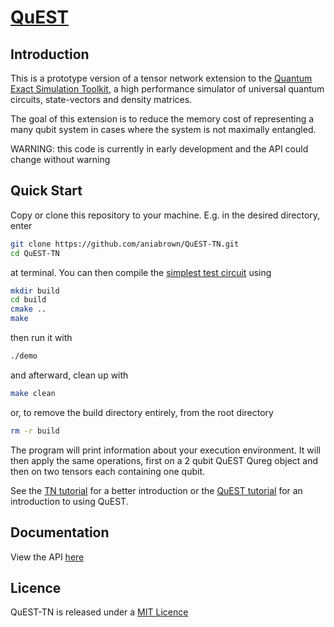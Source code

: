 # [QuEST](https://quest.qtechtheory.org)

## Introduction

This is a prototype version of a tensor network extension to the [Quantum Exact Simulation Toolkit](https://github.com/QuEST-Kit/QuEST), a high performance simulator of universal quantum circuits, state-vectors and density matrices.  

The goal of this extension is to reduce the memory cost of representing a many qubit system in cases where the system is not maximally entangled.  

WARNING: this code is currently in early development and the API could change without warning

## Quick Start

Copy or clone this repository to your machine. E.g. in the desired directory, enter
```bash
git clone https://github.com/aniabrown/QuEST-TN.git
cd QuEST-TN
```
at terminal. You can then compile the [simplest test circuit](examples/timeSliceTNCircuits/testCircuit1.c) using
```bash
mkdir build
cd build
cmake ..
make
```
then run it with
```bash
./demo
```
and afterward, clean up with
```bash
make clean
````

or, to remove the build directory entirely, from the root directory
```bash
rm -r build
```

The program will print information about your execution environment. It will then apply the same operations, first on a 2 qubit QuEST Qureg object and then on two tensors each containing one qubit. 

See the [TN tutorial](examples/timeSliceTNCircuits/README.md) for a better introduction or the [QuEST tutorial](examples/README.md) for an introduction to using QuEST.

## Documentation

View the API [here](https://aniabrown.github.io/QuEST-TN/QuEST__tn_8h.html)

## Licence

QuEST-TN is released under a [MIT Licence](https://github.com/aniabrown/QuEST-TN/blob/master/LICENCE.txt)


